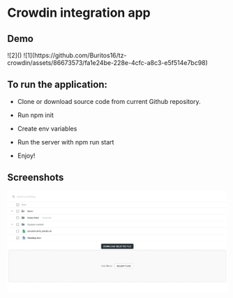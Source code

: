 <h1>Crowdin integration app</h1>
<h2>Demo</h2>
![2]()
![1](https://github.com/Buritos16/tz-crowdin/assets/86673573/fa1e24be-228e-4cfc-a8c3-e5f514e7bc98)

<h2>To run the application:</h2>

- Clone or download source code from current Github repository.

- Run npm init

- Create env variables

- Run the server with npm run start

- Enjoy!


## Screenshots
![Screenshot](src/assets/1.jpg)
